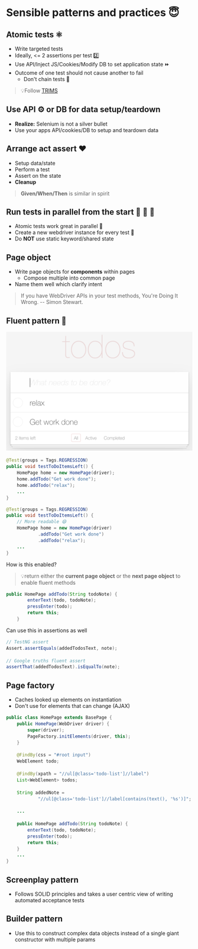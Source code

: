 # Sensible patterns and practices 😇

## Atomic tests ⚛️

- Write targeted tests
- Ideally, <= 2 assertions per test 2️⃣
- Use API/Inject JS/Cookies/Modify DB to set application state ⏩
- Outcome of one test should not cause another to fail
  - Don't chain tests 🚯

> 💡Follow
> [TRIMS](https://automationintesting.com/2019/08/trims-automation-in-testing-strategy.html)

## Use **API ⚙️ or DB** for data setup/teardown

- **Realize:** Selenium is not a silver bullet
- Use your apps API/cookies/DB to setup and teardown data

## Arrange act assert ❤️

- Setup data/state
- Perform a test
- Assert on the state
- **Cleanup**

> **Given/When/Then** is similar in spirit

## Run tests in **parallel** from the start 🏃 🏃 🏃

- Atomic tests work great in parallel 🤝
- Create a new webdriver instance for every test 💯
- Do **NOT** use static keyword/shared state

## Page object

- Write page objects for **components** within pages
  - Compose multiple into common page
- Name them well which clarify intent

> If you have WebDriver APIs in your test methods, You're Doing It Wrong. -- Simon Stewart.

## Fluent pattern 🏃

![To do with 2 notes added](images/todo.png)

```java
@Test(groups = Tags.REGRESSION)
public void testToDoItemsLeft() {
    HomePage home = new HomePage(driver);
    home.addTodo("Get work done");
    home.addTodo("relax");
    ...
}
```

```java
@Test(groups = Tags.REGRESSION)
public void testToDoItemsLeft() {
    // More readable 😄
    HomePage home = new HomePage(driver)
            .addTodo("Get work done")
            .addTodo("relax");
    ...
}
```

How is this enabled?

> 💡return either the **current page object** or the **next page object** to enable fluent methods

```java
public HomePage addTodo(String todoNote) {
        enterText(todo, todoNote);
        pressEnter(todo);
        return this;
    }
```

Can use this in assertions as well

```java
// TestNG assert
Assert.assertEquals(addedTodosText, note);

// Google truths fluent assert
assertThat(addedTodosText).isEqualTo(note);
```

## Page factory

- Caches looked up elements on instantiation 
- Don't use for elements that can change (AJAX)

```java
public class HomePage extends BasePage {
    public HomePage(WebDriver driver) {
        super(driver);
        PageFactory.initElements(driver, this);
    }

    @FindBy(css = "#root input")
    WebElement todo;

    @FindBy(xpath = "//ul[@class='todo-list']//label")
    List<WebElement> todos;

    String addedNote =
            "//ul[@class='todo-list']//label[contains(text(), '%s')]";

    ...

    public HomePage addTodo(String todoNote) {
        enterText(todo, todoNote);
        pressEnter(todo);
        return this;
    }
    ...
}
```

## Screenplay pattern

- Follows SOLID principles and takes a user centric view of writing automated acceptance tests

## Builder pattern

- Use this to construct complex data objects instead of a single giant constructor with multiple
  params
